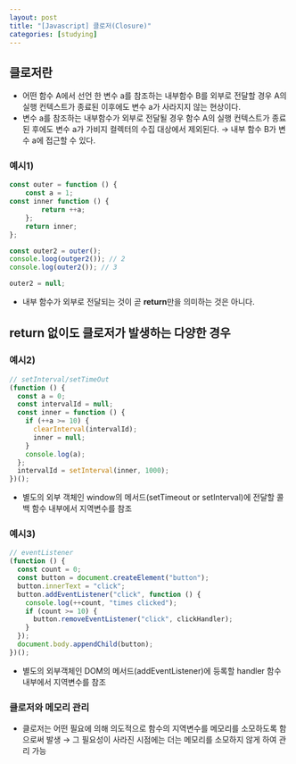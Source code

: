 ```yaml
---
layout: post
title: "[Javascript] 클로저(Closure)"
categories: [studying]
---
```


## 클로저란

- 어떤 함수 A에서 선언 한 변수 a를 참조하는 내부함수 B를 외부로 전달할 경우 A의 실행 컨텍스트가 종료된 이후에도 변수 a가 사라지지 않는 현상이다.
- 변수 a를 참조하는 내부함수가 외부로 전달될 경우 함수 A의 실행 컨텍스트가 종료된 후에도 변수 a가 가비지 컬렉터의 수집 대상에서 제외된다. → 내부 함수 B가 변수 a에 접근할 수 있다.

### 예시1)

```jsx
const outer = function () {
	const a = 1;
const inner function () {
		return ++a;
	};
	return inner;
};

const outer2 = outer();
console.loog(outger2()); // 2
console.log(outer2()); // 3

outer2 = null;
```

- 내부 함수가 외부로 전달되는 것이 곧 **return**만을 의미하는 것은 아니다.

## return 없이도 클로저가 발생하는 다양한 경우

### 예시2)

```jsx
// setInterval/setTimeOut
(function () {
  const a = 0;
  const intervalId = null;
  const inner = function () {
    if (++a >= 10) {
      clearInterval(intervalId);
      inner = null;
    }
    console.log(a);
  };
  intervalId = setInterval(inner, 1000);
})();
```

- 별도의 외부 객체인 window의 메서드(setTimeout or setInterval)에 전달할 콜백 함수 내부에서 지역변수를 참조

### 예시3)

```jsx
// eventListener
(function () {
  const count = 0;
  const button = document.createElement("button");
  button.innerText = "click";
  button.addEventListener("click", function () {
    console.log(++count, "times clicked");
    if (count >= 10) {
      button.removeEventListener("click", clickHandler);
    }
  });
  document.body.appendChild(button);
})();
```

- 별도의 외부객체인 DOM의 메서드(addEventListener)에 등록할 handler 함수 내부에서 지역변수를 참조

### 클로저와 메모리 관리

- 클로저는 어떤 필요에 의해 의도적으로 함수의 지역변수를 메모리를 소모하도록 함으로써 발생 → 그 필요성이 사라진 시점에는 더는 메모리를 소모하지 않게 하여 관리 가능
